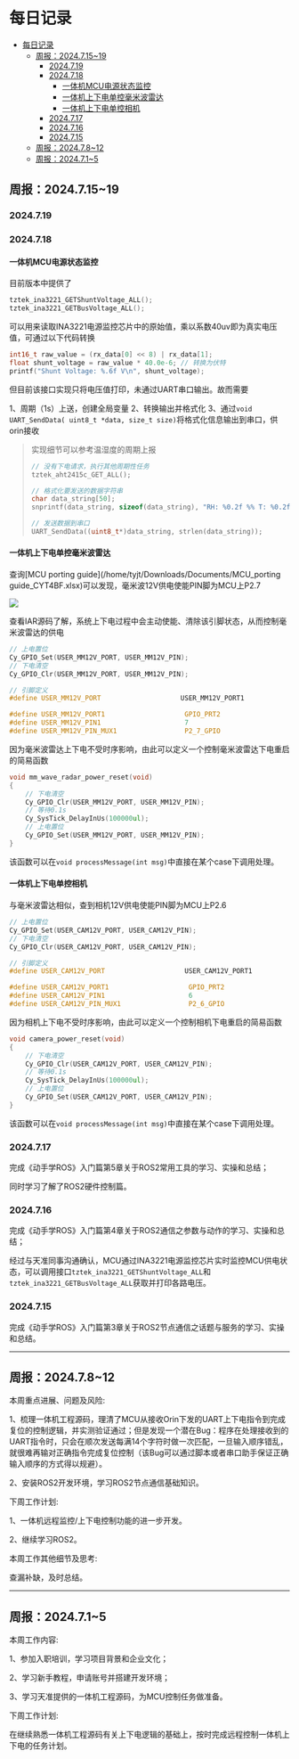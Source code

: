 # 每日记录

- [每日记录](#每日记录)
  - [周报：2024.7.15~19](#周报202471519)
    - [2024.7.19](#2024719)
    - [2024.7.18](#2024718)
      - [一体机MCU电源状态监控](#一体机mcu电源状态监控)
      - [一体机上下电单控毫米波雷达](#一体机上下电单控毫米波雷达)
      - [一体机上下电单控相机](#一体机上下电单控相机)
    - [2024.7.17](#2024717)
    - [2024.7.16](#2024716)
    - [2024.7.15](#2024715)
  - [周报：2024.7.8~12](#周报20247812)
  - [周报：2024.7.1~5](#周报2024715)


## 周报：2024.7.15~19

### 2024.7.19

### 2024.7.18

#### 一体机MCU电源状态监控

目前版本中提供了

```c
tztek_ina3221_GETShuntVoltage_ALL();
tztek_ina3221_GETBusVoltage_ALL();
```

可以用来读取INA3221电源监控芯片中的原始值，乘以系数40uv即为真实电压值，可通过以下代码转换

```c
int16_t raw_value = (rx_data[0] << 8) | rx_data[1];
float shunt_voltage = raw_value * 40.0e-6; // 转换为伏特
printf("Shunt Voltage: %.6f V\n", shunt_voltage);
```

但目前该接口实现只将电压值打印，未通过UART串口输出。故而需要

1、周期（1s）上送，创建全局变量
2、转换输出并格式化
3、通过`void UART_SendData( uint8_t *data, size_t size)`将格式化信息输出到串口，供orin接收

> 实现细节可以参考温湿度的周期上报
>
> ```c
> // 没有下电请求，执行其他周期性任务
> tztek_aht2415c_GET_ALL();
> 
> // 格式化要发送的数据字符串
> char data_string[50];
> snprintf(data_string, sizeof(data_string), "RH: %0.2f %% T: %0.2f °C\r\n", g_humidity, g_temperature);
> 
> // 发送数据到串口
> UART_SendData((uint8_t*)data_string, strlen(data_string));
> ```

#### 一体机上下电单控毫米波雷达

查询[MCU porting guide](/home/tyjt/Downloads/Documents/MCU_porting guide_CYT4BF.xlsx)可以发现，毫米波12V供电使能PIN脚为MCU上P2.7

![](https://s2.loli.net/2024/07/18/WVtEJazchuj3pI7.png)

查看IAR源码了解，系统上下电过程中会主动使能、清除该引脚状态，从而控制毫米波雷达的供电

```c
// 上电置位
Cy_GPIO_Set(USER_MM12V_PORT, USER_MM12V_PIN);
// 下电清空
Cy_GPIO_Clr(USER_MM12V_PORT, USER_MM12V_PIN);

// 引脚定义
#define USER_MM12V_PORT                    USER_MM12V_PORT1

#define USER_MM12V_PORT1                    GPIO_PRT2
#define USER_MM12V_PIN1                     7
#define USER_MM12V_PIN_MUX1                 P2_7_GPIO
```

因为毫米波雷达上下电不受时序影响，由此可以定义一个控制毫米波雷达下电重启的简易函数

```c
void mm_wave_radar_power_reset(void)
{
	// 下电清空
    Cy_GPIO_Clr(USER_MM12V_PORT, USER_MM12V_PIN);
    // 等待0.1s
    Cy_SysTick_DelayInUs(100000ul);
    // 上电置位
    Cy_GPIO_Set(USER_MM12V_PORT, USER_MM12V_PIN);
}
```

该函数可以在`void processMessage(int msg)`中直接在某个case下调用处理。

#### 一体机上下电单控相机

与毫米波雷达相似，查到相机12V供电使能PIN脚为MCU上P2.6

```c
// 上电置位
Cy_GPIO_Set(USER_CAM12V_PORT, USER_CAM12V_PIN);
// 下电清空
Cy_GPIO_Clr(USER_CAM12V_PORT, USER_CAM12V_PIN);

// 引脚定义
#define USER_CAM12V_PORT                    USER_CAM12V_PORT1

#define USER_CAM12V_PORT1                    GPIO_PRT2
#define USER_CAM12V_PIN1                     6
#define USER_CAM12V_PIN_MUX1                 P2_6_GPIO
```

因为相机上下电不受时序影响，由此可以定义一个控制相机下电重启的简易函数

```c
void camera_power_reset(void)
{
	// 下电清空
	Cy_GPIO_Clr(USER_CAM12V_PORT, USER_CAM12V_PIN);
    // 等待0.1s
    Cy_SysTick_DelayInUs(100000ul);
    // 上电置位
	Cy_GPIO_Set(USER_CAM12V_PORT, USER_CAM12V_PIN);
}
```

该函数可以在`void processMessage(int msg)`中直接在某个case下调用处理。

### 2024.7.17

完成《动手学ROS》入门篇第5章关于ROS2常用工具的学习、实操和总结；

同时学习了解了ROS2硬件控制篇。

### 2024.7.16

完成《动手学ROS》入门篇第4章关于ROS2通信之参数与动作的学习、实操和总结；

经过与天准同事沟通确认，MCU通过INA3221电源监控芯片实时监控MCU供电状态，可以调用接口`tztek_ina3221_GETShuntVoltage_ALL`和`tztek_ina3221_GETBusVoltage_ALL`获取并打印各路电压。

### 2024.7.15

完成《动手学ROS》入门篇第3章关于ROS2节点通信之话题与服务的学习、实操和总结。

------

## 周报：2024.7.8~12

本周重点进展、问题及风险:

1、梳理一体机工程源码，理清了MCU从接收Orin下发的UART上下电指令到完成复位的控制逻辑，并实测验证通过；但是发现一个潜在Bug：程序在处理接收到的UART指令时，只会在顺次发送每满14个字符时做一次匹配，一旦输入顺序错乱，就很难再输对正确指令完成复位控制（该Bug可以通过脚本或者串口助手保证正确输入顺序的方式得以规避）。

2、安装ROS2开发环境，学习ROS2节点通信基础知识。

下周工作计划:

1、一体机远程监控/上下电控制功能的进一步开发。

2、继续学习ROS2。

本周工作其他细节及思考:

查漏补缺，及时总结。

------

## 周报：2024.7.1~5

本周工作内容:

1、参加入职培训，学习项目背景和企业文化；

2、学习新手教程，申请账号并搭建开发环境；

3、学习天准提供的一体机工程源码，为MCU控制任务做准备。

下周工作计划:

在继续熟悉一体机工程源码有关上下电逻辑的基础上，按时完成远程控制一体机上下电的任务计划。